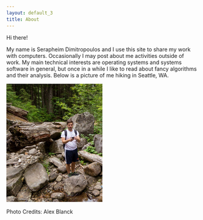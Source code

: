 ```yaml
---
layout: default_3
title: About
---
```


Hi there!

My name is Serapheim Dimitropoulos and I use this site to share
my work with computers. Occasionally I may post about me activities
outside of work. My main technical interests are operating systems
and systems software in general, but once in a while I like to
read about fancy algorithms and their analysis. Below is a picture
of me hiking in Seattle, WA.

<img src='/images/about.jpg' width="50%" height= "50%"/>

Photo Credits: Alex Blanck

